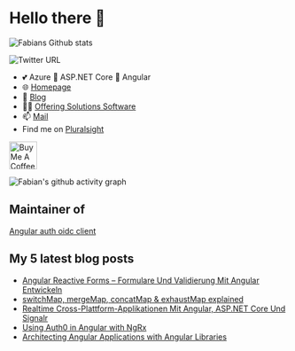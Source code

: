 # Hello there 👋

 <img alt="Fabians Github stats" src="https://github-readme-stats.vercel.app/api?username=FabianGosebrink&count_private=true&show_icons=true&theme=dark&include_all_commits=true">

![Twitter URL](https://img.shields.io/twitter/url?label=%40Fabian%20Gosebrink&style=social&url=https%3A%2F%2Ftwitter.com%2FFabianGosebrink)

- 💕 Azure 👋 ASP.NET Core 👋 Angular
- :globe_with_meridians: [Homepage](https://fabian-gosebrink.com/)
- :newspaper: [Blog](https://offering.solutions/blog)
- :man_office_worker: [Offering Solutions Software](https://offering.solutions/)
- 📫 [Mail](mailto:fabian.gosebrink@offering.solutions)
- Find me on [Pluralsight](https://app.pluralsight.com/library/courses/structuring-angular-applications-angular-libraries)

<a href="https://www.buymeacoffee.com/FabianGosebrink" target="_blank"><img src="https://cdn.buymeacoffee.com/buttons/v2/default-yellow.png" alt="Buy Me A Coffee" height="50" ></a>

![Fabian's github activity graph](https://activity-graph.herokuapp.com/graph?username=FabianGosebrink&theme=nord)

## Maintainer of

[Angular auth oidc client](https://github.com/damienbod/angular-auth-oidc-client)

## My 5 latest blog posts

<!-- BLOG-POST-LIST:START -->
- [Angular Reactive Forms – Formulare Und Validierung Mit Angular Entwickeln](https://offering.solutions/talks/angular-reactive-forms-formulare-und-validierung-mit-angular-entwickeln-1/)
- [switchMap, mergeMap, concatMap & exhaustMap explained](https://offering.solutions/blog/articles/2021/03/08/switchmap-mergemap-concatmap-exhaustmap-explained/)
- [Realtime Cross-Plattform-Applikationen Mit Angular, ASP.NET Core Und Signalr](https://offering.solutions/talks/realtime-cross-plattform-applikationen-mit-angular-asp-net-core-und-signalr-2/)
- [Using Auth0 in Angular with NgRx](https://offering.solutions/blog/articles/2021/02/01/using-auth0-in-angular-with-ngrx/)
- [Architecting Angular Applications with Angular Libraries](https://offering.solutions/talks/architecting-angular-applications-with-angular-libraries-3/)
<!-- BLOG-POST-LIST:END -->
